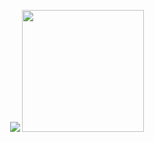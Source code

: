 <p align="center">
  <picture>
    <img style="user-select:none;pointer-events:none;visibility:visible;max-width:100%;" src="https://github-readme-streak-stats.herokuapp.com?user=ebubekirgungor&theme=dark">
  </picture>
  <picture>
    <img height="195px" style="user-select:none;pointer-events:none;visibility:visible;max-width:100%;" src="https://github-readme-stats.vercel.app/api/top-langs/?username=ebubekirgungor&layout=compact&theme=dark&langs_count=6&hide=php,blade">
  </picture>
</p>
